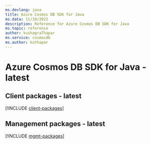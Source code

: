 ```yaml
---
ms.devlang: java
title: Azure Cosmos DB SDK for Java
ms.data: 11/10/2022
description: Reference for Azure Cosmos DB SDK for Java
ms.topic: reference
author: kushagraThapar
ms.service: cosmosdb
ms.author: kuthapar
---
```

# Azure Cosmos DB SDK for Java - latest

## Client packages - latest
[!INCLUDE [client-packages](cosmos-db-client-index.md)]
## Management packages - latest
[!INCLUDE [mgmt-packages](cosmos-db-mgmt-index.md)]